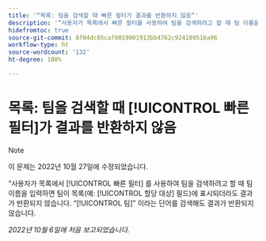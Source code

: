 ```yaml
---
title: '“목록: 팀을 검색할 때 빠른 필터가 결과를 반환하지 않음”'
description: '“사용자가 목록에서 빠른 필터를 사용하여 팀을 검색하려고 할 때 팀 이름을 입력하면 팀이 목록(예: 할당 대상 필드)에 표시되더라도 결과가 반환되지 않습니다. 팀이라는 단어를 검색해도 결과가 반환되지 않습니다.”'
hidefromtoc: true
source-git-commit: 8f04dc85caf0019001913bb4762c924109516a96
workflow-type: ht
source-wordcount: '132'
ht-degree: 100%

---
```



# 목록: 팀을 검색할 때 [!UICONTROL 빠른 필터]가 결과를 반환하지 않음

>[!NOTE]
>
>이 문제는 2022년 10월 27일에 수정되었습니다.

“사용자가 목록에서 [!UICONTROL 빠른 필터] 를 사용하여 팀을 검색하려고 할 때 팀 이름을 입력하면 팀이 목록(예: [!UICONTROL 할당 대상] 필드)에 표시되더라도 결과가 반환되지 않습니다. “[!UICONTROL 팀]” 이라는 단어를 검색해도 결과가 반환되지 않습니다.

_2022년 10월 6일에 처음 보고되었습니다._

